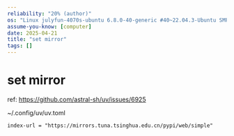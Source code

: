 ```yaml
---
reliability: "20% (author)"
os: "Linux julyfun-4070s-ubuntu 6.8.0-40-generic #40~22.04.3-Ubuntu SMP PREEMPT_DYNAMIC Tue Jul 30 17:30:19 UTC 2 x86_64 x86_64 x86_64 GNU/Linux"
assume-you-know: [computer]
date: 2025-04-21
title: "set mirror"
tags: []
---
```


# set mirror

ref: https://github.com/astral-sh/uv/issues/6925

~/.config/uv/uv.toml

```
index-url = "https://mirrors.tuna.tsinghua.edu.cn/pypi/web/simple"
```
